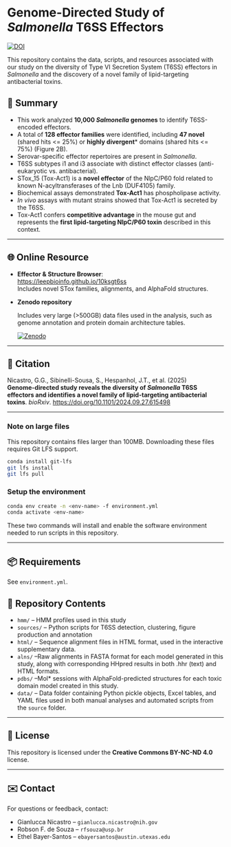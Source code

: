 # Genome-Directed Study of *Salmonella* T6SS Effectors

[![DOI](https://img.shields.io/badge/DOI-10.1101/2024.09.27.615498-blue)](https://doi.org/10.1101/2024.09.27.615498)

This repository contains the data, scripts, and resources associated with our study on the diversity of Type VI Secretion System (T6SS) effectors in *Salmonella* and the discovery of a novel family of lipid-targeting antibacterial toxins.

## 🧬 Summary

- This work analyzed **10,000 *Salmonella* genomes** to identify T6SS-encoded effectors.
- A total of **128 effector families** were identified, including **47 novel** (shared hits <= 25%) or **highly divergent*** domains (shared hits <= 75%) (Figure 2B).
- Serovar-specific effector repertoires are present in *Salmonella*.
- T6SS subtypes i1 and i3 associate with distinct effector classes (anti-eukaryotic vs. antibacterial).
- STox_15 (Tox-Act1) is a **novel effector** of the NlpC/P60 fold related to known N-acyltransferases of the Lnb (DUF4105) family.
- Biochemical assays demonstrated **Tox-Act1** has phospholipase activity.
- *In vivo* assays with mutant strains showed that Tox-Act1 is secreted by the T6SS.
- Tox-Act1 confers **competitive advantage** in the mouse gut and represents the **first lipid-targeting NlpC/P60 toxin** described in this context.

---

## 🌐 Online Resource

- **Effector & Structure Browser**:  
  https://leepbioinfo.github.io/10ksgt6ss  
  Includes novel STox families, alignments, and AlphaFold structures.
- **Zenodo repository**

  Includes very large (>500GB) data files used in the analysis, such as genome annotation and protein domain architecture tables.
  
  [![Zenodo](https://about.zenodo.org/static/img/logos/zenodo-gradient-200.png)](https://zenodo.org/records/17080338)

---

## 📰 Citation

Nicastro, G.G., Sibinelli-Sousa, S., Hespanhol, J.T., et al. (2025)  
**Genome-directed study reveals the diversity of *Salmonella* T6SS effectors and identifies a novel family of lipid-targeting antibacterial toxins**. *bioRxiv*. https://doi.org/10.1101/2024.09.27.615498

---

### Note on large files

This repository contains files larger than 100MB. Downloading these files requires Git LFS support.

```bash
conda install git-lfs
git lfs install
git lfs pull
```

### Setup the environment

```bash
conda env create -n <env-name> -f environment.yml
conda activate <env-name>
```

These two commands will install and enable the software environment needed to run scripts in this repository.

---

## 📦 Requirements

See `environment.yml`.

## 🔬 Repository Contents

- `hmm/` – HMM profiles used in this study
- `sources/` – Python scripts for T6SS detection, clustering, figure production and annotation
- `html/` – Sequence alignment files in HTML format, used in the interactive supplementary data.
- `alns/` –Raw alignments in FASTA format for each model generated in this study, along with corresponding HHpred results in both .hhr (text) and HTML formats.
- `pdbs/` –Mol* sessions with AlphaFold-predicted structures for each toxic domain model created in this study.
- `data/` – Data folder containing Python pickle objects, Excel tables, and YAML files used in both manual analyses and automated scripts from the `source` folder.

---

## 📄 License

This repository is licensed under the **Creative Commons BY-NC-ND 4.0** license.

---

## ✉️ Contact

For questions or feedback, contact:

- Gianlucca Nicastro – `gianlucca.nicastro@nih.gov`
- Robson F. de Souza – `rfsouza@usp.br`
- Ethel Bayer-Santos – `ebayersantos@austin.utexas.edu`
